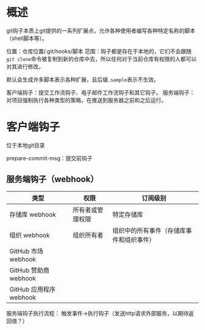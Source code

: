 # 概述
git钩子本质上git提供的一系列扩展点，允许各种使用者编写各种特定名称的脚本（shell脚本等）。

位置：仓库位置/.git/hooks/脚本
范围：钩子都是存在于本地的，它们不会跟随`git clone`命令被复制到新的仓库中去，所以任何对于当前仓库有权限的人都可以对其进行修改。


默认会生成许多脚本表示各种扩展，且后缀`.sample`表示不生效。

客户端钩子：提交工作流钩子、电子邮件工作流钩子和其它钩子。
服务端钩子：对项目强制执行各种类型的策略，在推送到服务器之前和之后运行。


# 客户端钩子

位于本地git目录

prepare-commit-msg：提交前钩子



## 服务端钩子（webhook）



| 类型                  | 权限       | 订阅级别                 |
| ------------------- | -------- | -------------------- |
| 存储库 webhook         | 所有者或管理权限 | 特定存储库                |
| 组织 webhook          | 组织所有者    | 组织中的所有事件（存储库事件和组织事件） |
| GitHub 市场 webhook   |          |                      |
| GitHub 赞助商 webhook  |          |                      |
| GitHub 应用程序 webhook |          |                      |

服务端钩子执行流程：
触发事件->执行钩子（发送http请求外部服务，以期待返回值？）